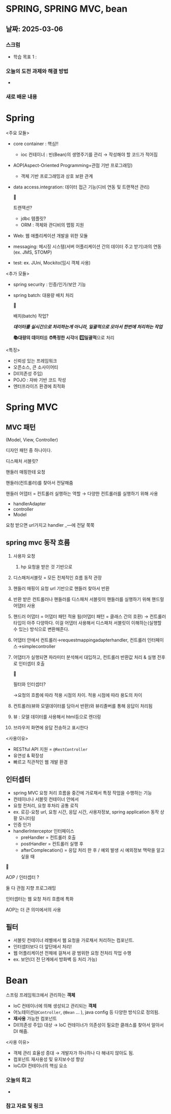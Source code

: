 # SPRING, SPRING MVC, bean

## 날짜: 2025-03-06

### 스크럼
- 학습 목표 1 :

### 오늘의 도전 과제와 해결 방법
- 

### 새로 배운 내용
# Spring

<주요 모듈>

- core container :  핵심!!
    - ioc 컨테이너 : 빈(Bean)의 생명주기를 관리 → 작성해야 할 코드가 적어짐
- AOP(Aspect-Oriented Programming=관점 기반 프로그래밍)
    - 객체 기반 프로그래밍과 상호 보완 관계
- data access.integration: 데이터 접근 기능(디비 연동 및 트랜잭션 관리)
    
    <aside>
    🎀
    
    트랜잭션?
    
    </aside>
    
    - jdbc 템플릿?
    - ORM : 객체와 관디비의 맵핑 지원
- Web: 웹 애플리케이션 개발을 위한 모듈
- messaging: 메시징 시스템(서버 어플리케이션 간의 데이터 주고 받기)과의 연동 (ex. JMS, STOMP)
- test: ex. JUni, Mockito(임시 객체 사용)

<추가 모듈>

- spring security : 인증/인가/보안 기능
- spring batch:  대용량 배치 처리
    
    <aside>
    🎀
    
    배치(batch) 작업?
    
    ***데이터를 실시간으로 처리하는게 아니라, 일괄적으로 모아서 한번에 처리하는 작업***
    
    **📚대량의 데이터**를 **⏰특정한 시각**에 **1️⃣일괄적**으로 처리
    
    </aside>
    

<특징>

- 신뢰성 있는 프레임워크
- 오픈소스, 큰 소사이어티
- DI(의존성 주입)
- POJO : 자바 기반 코드 작성
- 엔터프라이즈 환경에 최적화

# Spring MVC

## MVC 패턴

(Model, View, Controller)

디자인 패턴 중 하나이다. 

디스패처 서블릿?

핸들러 매핑한테 요청

핸들러(컨트롤러)를 찾아서 전달해줌

핸들러 어뎁터 = 컨트롤러 실행하는 역할 → 다양한 컨트롤러를 실행하기 위해 사용

- handlerAdapter
- controller
- Model

요청 받으면 url가지고 handler _—에 전달 쭉쭉

## spring mvc 동작 흐름

1. 사용자 요청
    1. hp 요청을 받은 것 기반으로
2. 디스패처서블릿 = 모든 전체적인 흐름 동작 관장
3. 핸들러 매핑이 요청 url 기반으로 핸들러 찾아서 반환
4. 반환 받은 컨트롤러나 핸들러를 디스패처 서블릿이 핸들러를 실행하기 위해 핸드럴 어댑터 사용
5. 핸드러 어댑터 = 어댑터 패턴 적용 됨(어댑터 패턴 = 클래스 간의 호환)  →  컨트롤러 타입이 아주 다양하다. 이걸 어댑터 사용해서 디스패처 서블릿이 이해하는(실행할 수 있는) 방식으로 변환해준다.
6. 어댑터 안에서 컨트롤러→requestmappingadapterhandler, 컨트롤러 인터페이스→simplecontroller
7. 어댑터가 실행되면 파라미터 분석해서 대입하고, 컨트롤러 반환값 처리 & 실행 전후로 인터셉터 호출
    
    <aside>
    🎀
    
    필터와 인터셉터?
    
    →요청의 흐름에 따라 적용 시점의 차이. 적용 시점에 따라 용도의 차이
    
    </aside>
    
8. 컨트롤러(뷰와 모델데이터를 담아서 반환)와 뷰리졸버를 통해 응답이 처리됨
9. 뷰 : 모델 데이터를 사용해서 html등으로 렌더링
10. 브라우저 화면에 응답 전송하고 표시한다

<사용이유>

- RESTful API 지원 = `@RestController`
- 유연성 & 확장성
- 빠르고 직관적인 웹 개발 환경

## 인터셉터

- spring MVC 요청 처리 흐름을 중간에 가로채서 특정 작업을 수행하는 기능
- 컨테이너나 서블릿 컨테이너 안에서
- 요청 전처리, 요청 후처리 공통 로직
- ex. 로깅-요청 url, 요청 시간, 응답 시간, 사용자정보, spring application 동작 상황 모니터링
- 인증 인가
- handlerInterceptor 인터페이스
    - preHandler = 컨트롤러 호출
    - postHandler = 컨트롤러 실행 후
    - afterComplecation() = 응답 처리 한 후 / 예외 발생 시 예외정보 맥락을 알고 싶을 때

<aside>
🎀

AOP / 인터셉터 ?

둘 다 관점 지향 프로그래밍

인터셉터는 웹 요청 처리 흐름에 특화

AOP는 더 큰 의미에서의 사용

</aside>

## 필터

- 서블릿 컨테이너 레벨에서 웹 요청을 가로채서 처리하는 컴포넌트.
- 인터셉터보다 더 앞단에서 처리!
- 웹 어플리케이션 전체에 걸쳐서 광 범위한 요청 전처리 작업 수행
- ex. 보안(더 전 단계에서 방화벽 등 처리 가능)

# Bean

스프링 프레임워크에서 관리하는 **객체**

- IoC 컨테이너에 의해 생성되고 관리되는 **객체**
- 어노테이션(`@Controller`, `@Bean` … ), java config 등 다양한 방식으로 정의됨.
- **재사용** 가능한 컴포넌트
- DI(의존성 주입) 대상 → IoC 컨테이너가 의존성이 필요한 클래스를 찾아서 알아서 DI 해줌.

<사용 이유>

- 객체 관리 효율성 증대 → 개발자가 하나하나 다 해내지 않아도 됨.
- 컴포넌트 재사용성 및 유지보수성 향상
- IoC/DI 컨테이너의 핵심 요소

### 오늘의 회고
- 

### 참고 자료 및 링크

